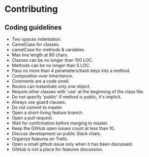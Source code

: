 # Contributing
## Coding guidelines

- Two spaces indentation.
- CamelCase for classes.
- camelCase for methods & variables.
- Max line length at 80 chars.
- Classes can be no longer than 100 LOC.
- Methods can be no longer than 5 LOC.
- Pass no more than 4 parameters/hash keys into a method.
- Composition over Inheritance.
- Comments are a code smell.
- Routes can instantiate only one object.
- Require other classes with 'use' at the beginning of the class file.
- Do not specify 'public' if method is public, it's implicit.
- Always use guard clauses.
- Do not commit to master.
- Open a short-living feature branch.
- Open a pull request.
- Wait for confirmation before merging to master.
- Keep the GitHub open issues count at less than 10.
- Discuss development on public Slack chats.
- Organize features on Trello.
- Open a small github issue only when it has been discussed.
- GitHub is not a place for features discussion.
